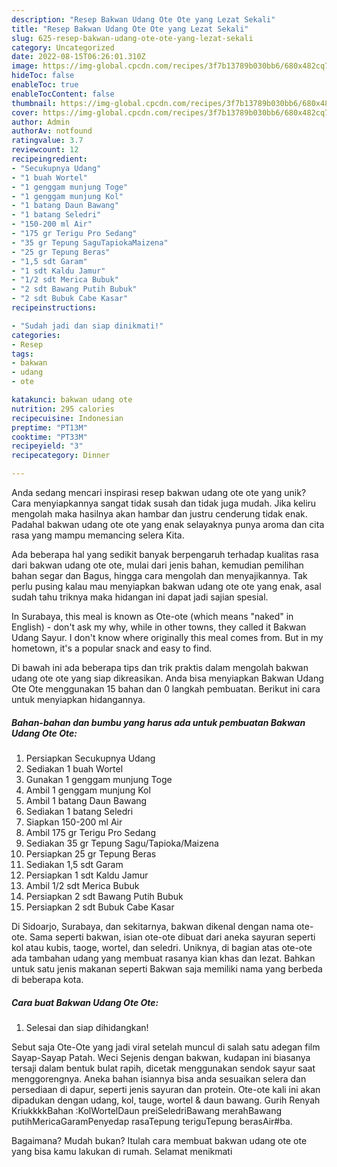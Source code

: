 ```yaml
---
description: "Resep Bakwan Udang Ote Ote yang Lezat Sekali"
title: "Resep Bakwan Udang Ote Ote yang Lezat Sekali"
slug: 625-resep-bakwan-udang-ote-ote-yang-lezat-sekali
category: Uncategorized
date: 2022-08-15T06:26:01.310Z
image: https://img-global.cpcdn.com/recipes/3f7b13789b030bb6/680x482cq70/bakwan-udang-ote-ote-foto-resep-utama.jpg
hideToc: false
enableToc: true
enableTocContent: false
thumbnail: https://img-global.cpcdn.com/recipes/3f7b13789b030bb6/680x482cq70/bakwan-udang-ote-ote-foto-resep-utama.jpg
cover: https://img-global.cpcdn.com/recipes/3f7b13789b030bb6/680x482cq70/bakwan-udang-ote-ote-foto-resep-utama.jpg
author: Admin
authorAv: notfound
ratingvalue: 3.7
reviewcount: 12
recipeingredient:
- "Secukupnya Udang"
- "1 buah Wortel"
- "1 genggam munjung Toge"
- "1 genggam munjung Kol"
- "1 batang Daun Bawang"
- "1 batang Seledri"
- "150-200 ml Air"
- "175 gr Terigu Pro Sedang"
- "35 gr Tepung SaguTapiokaMaizena"
- "25 gr Tepung Beras"
- "1,5 sdt Garam"
- "1 sdt Kaldu Jamur"
- "1/2 sdt Merica Bubuk"
- "2 sdt Bawang Putih Bubuk"
- "2 sdt Bubuk Cabe Kasar"
recipeinstructions:

- "Sudah jadi dan siap dinikmati!"
categories:
- Resep
tags:
- bakwan
- udang
- ote

katakunci: bakwan udang ote 
nutrition: 295 calories
recipecuisine: Indonesian
preptime: "PT13M"
cooktime: "PT33M"
recipeyield: "3"
recipecategory: Dinner

---
```





Anda sedang mencari inspirasi resep bakwan udang ote ote yang unik? Cara menyiapkannya sangat tidak susah dan tidak juga mudah. Jika keliru mengolah maka hasilnya akan hambar dan justru cenderung tidak enak. Padahal bakwan udang ote ote yang enak selayaknya punya aroma dan cita rasa yang mampu memancing selera Kita.





Ada beberapa hal yang sedikit banyak berpengaruh terhadap kualitas rasa dari bakwan udang ote ote, mulai dari jenis bahan, kemudian pemilihan bahan segar dan Bagus, hingga cara mengolah dan menyajikannya. Tak perlu pusing kalau mau menyiapkan bakwan udang ote ote yang enak,      asal sudah tahu triknya maka hidangan ini dapat jadi sajian spesial.














In Surabaya, this meal is known as Ote-ote (which means &#34;naked&#34; in English) - don&#39;t ask my why, while in other towns, they called it Bakwan Udang Sayur. I don&#39;t know where originally this meal comes from. But in my hometown, it&#39;s a popular snack and easy to find.






Di bawah ini ada beberapa tips dan trik praktis dalam mengolah bakwan udang ote ote yang siap dikreasikan. Anda bisa menyiapkan Bakwan Udang Ote Ote menggunakan 15 bahan dan 0 langkah pembuatan. Berikut ini cara untuk menyiapkan hidangannya.

<!--inarticleads1-->

##### Bahan-bahan dan bumbu yang harus ada untuk pembuatan Bakwan Udang Ote Ote:

1. Persiapkan Secukupnya Udang
1. Sediakan 1 buah Wortel
1. Gunakan 1 genggam munjung Toge
1. Ambil 1 genggam munjung Kol
1. Ambil 1 batang Daun Bawang
1. Sediakan 1 batang Seledri
1. Siapkan 150-200 ml Air
1. Ambil 175 gr Terigu Pro Sedang
1. Sediakan 35 gr Tepung Sagu/Tapioka/Maizena
1. Persiapkan 25 gr Tepung Beras
1. Sediakan 1,5 sdt Garam
1. Persiapkan 1 sdt Kaldu Jamur
1. Ambil 1/2 sdt Merica Bubuk
1. Persiapkan 2 sdt Bawang Putih Bubuk
1. Persiapkan 2 sdt Bubuk Cabe Kasar


Di Sidoarjo, Surabaya, dan sekitarnya, bakwan dikenal dengan nama ote-ote. Sama seperti bakwan, isian ote-ote dibuat dari aneka sayuran seperti kol atau kubis, taoge, wortel, dan seledri. Uniknya, di bagian atas ote-ote ada tambahan udang yang membuat rasanya kian khas dan lezat. Bahkan untuk satu jenis makanan seperti Bakwan saja memiliki nama yang berbeda di beberapa kota. 

<!--inarticleads2-->

##### Cara buat Bakwan Udang Ote Ote:


1. Selesai dan siap dihidangkan!

Sebut saja Ote-Ote yang jadi viral setelah muncul di salah satu adegan film Sayap-Sayap Patah. Weci Sejenis dengan bakwan, kudapan ini biasanya tersaji dalam bentuk bulat rapih, dicetak menggunakan sendok sayur saat menggorengnya. Aneka bahan isiannya bisa anda sesuaikan selera dan persediaan di dapur, seperti jenis sayuran dan protein. Ote-ote kali ini akan dipadukan dengan udang, kol, tauge, wortel &amp; daun bawang. Gurih Renyah KriukkkkBahan :KolWortelDaun preiSeledriBawang merahBawang putihMericaGaramPenyedap rasaTepung teriguTepung berasAir#ba. 

Bagaimana? Mudah bukan? Itulah cara membuat bakwan udang ote ote yang bisa kamu lakukan di rumah. Selamat menikmati
